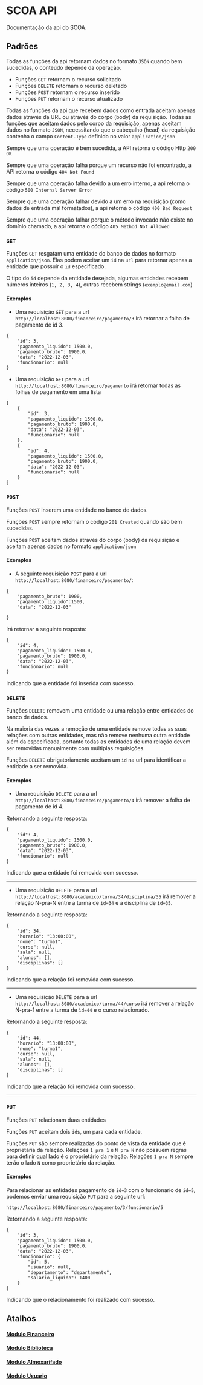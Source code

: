 # SCOA API
Documentação da api do SCOA.

## Padrões

Todas as funções da api retornam dados no formato `JSON` quando bem sucedidas, o conteúdo depende da operação.

- Funções `GET` retornam o recurso solicitado
- Funções `DELETE` retornam o recurso deletado
- Funções `POST` retornam o recurso inserido
- Funções `PUT` retornam o recurso atualizado

Todas as funções da api que recebem dados como entrada aceitam apenas dados através da URL ou através do corpo (body) da requisição. Todas as funções que aceitam dados pelo corpo da requisição, apenas aceitam dados no formato `JSON`, necessitando que o cabeçalho (head) da requisição contenha o campo `Content-Type` definido no valor `application/json`


Sempre que uma operação é bem sucedida, a API retorna o código Http `200 OK`


Sempre que uma operação falha porque um recurso não foi encontrado, a API retorna o código `404 Not Found` 

Sempre que uma operação falha devido a um erro interno, a api retorna o código `500 Internal Server Error`

Sempre que uma operação falhar devido a um erro na requisição (como dados de entrada mal formatados), a api retorna o código `400 Bad Request`

Sempre que uma operação falhar porque o método invocado não existe no domínio chamado, a api retorna o código `405 Method Not Allowed`

### `GET`
Funções `GET` resgatam uma entidade do banco de dados no formato `application/json`. Elas podem aceitar um `id` na `url` para retornar apenas a entidade que possuir o `id` especificado.

O tipo do `id` depende da entidade desejada, algumas entidades recebem números inteiros (`1, 2, 3, 4`), outras recebem strings (`exemplo@email.com`)

#### Exemplos

- Uma requisição `GET` para a url `http://localhost:8080/financeiro/pagamento/3` irá retornar a folha de pagamento de id 3.

````
{
    "id": 3,
    "pagamento_liquido": 1500.0,
    "pagamento_bruto": 1900.0,
    "data": "2022-12-03",
    "funcionario": null
}

````

- Uma requisição `GET` para a url `http://localhost:8080/financeiro/pagamento` irá retornar todas as folhas de pagamento em uma lista

````
[
    {
        "id": 3,
        "pagamento_liquido": 1500.0,
        "pagamento_bruto": 1900.0,
        "data": "2022-12-03",
        "funcionario": null
    },
    {
        "id": 4,
        "pagamento_liquido": 1500.0,
        "pagamento_bruto": 1900.0,
        "data": "2022-12-03",
        "funcionario": null
    }
]
````
### `POST`
Funções `POST` inserem uma entidade no banco de dados.

Funções `POST` sempre retornam o código `201 Created` quando são bem sucedidas.

Funções `POST` aceitam dados através do corpo (body) da requisição e aceitam apenas dados no formato `application/json`

#### Exemplos

- A seguinte requisição `POST` para a url `http://localhost:8080/financeiro/pagamento/`:
````
{
    "pagamento_bruto": 1900,
    "pagamento_liquido":1500,
    "data": "2022-12-03"
    
}
````
Irá retornar a seguinte resposta: 
````
{
    "id": 4,
    "pagamento_liquido": 1500.0,
    "pagamento_bruto": 1900.0,
    "data": "2022-12-03",
    "funcionario": null
}
````
Indicando que a entidade foi inserida com sucesso.

### `DELETE`
Funções `DELETE` removem uma entidade ou uma relação entre entidades do banco de dados.

Na maioria das vezes a remoção de uma entidade remove todas as suas relações com outras entidades, mas não remove nenhuma outra entidade além da especificada, portanto todas as entidades de uma relação devem ser removidas manualmente com múltiplas requisições.

Funções `DELETE` obrigatoriamente aceitam um `id` na url para identificar a entidade a ser removida.

#### Exemplos 
- Uma requisição `DELETE` para a url `http://localhost:8080/financeiro/pagamento/4` irá remover a folha de pagamento de id 4.

Retornando a seguinte resposta:
````
{
    "id": 4,
    "pagamento_liquido": 1500.0,
    "pagamento_bruto": 1900.0,
    "data": "2022-12-03",
    "funcionario": null
}
````
Indicando que a entidade foi removida com sucesso.


--------

- Uma requisição `DELETE` para a url `http://localhost:8080/academico/turma/34/disciplina/35` irá remover a relação N-pra-N entre a turma de `id=34` e a disciplina de `id=35`.

Retornando a seguinte resposta:
````
{
    "id": 34,
    "horario": "13:00:00",
    "nome": "turma1",
    "curso": null,
    "sala": null,
    "alunos": [],
    "disciplinas": []
}
````
Indicando que a relação foi removida com sucesso.

--------

- Uma requisição `DELETE` para a url `http://localhost:8080/academico/turma/44/curso` irá remover a relação N-pra-1 entre a turma de `ìd=44` e o curso relacionado.

Retornando a seguinte resposta:
````
{
    "id": 44,
    "horario": "13:00:00",
    "nome": "turma1",
    "curso": null,
    "sala": null,
    "alunos": [],
    "disciplinas": []
}

````

Indicando que a relação foi removida com sucesso.

--------


### `PUT`
Funções `PUT` relacionam duas entidades

Funções `PUT` aceitam dois `id`s, um para cada entidade.

Funções `PUT` são sempre realizadas do ponto de vista da entidade que é proprietária da relação. Relações `1 pra 1` e `N pra N` não possuem regras para definir qual lado é o proprietário da relação. Relações `1 pra N` sempre terão o lado `N` como proprietário da relação.

#### Exemplos

Para relacionar as entidades pagamento de `id=3` com o funcionario de `id=5`, podemos enviar uma requisição `PUT` para a seguinte url:

```
http://localhost:8080/financeiro/pagamento/3/funcionario/5
```
Retornando a seguinte resposta:
````
{
    "id": 3,
    "pagamento_liquido": 1500.0,
    "pagamento_bruto": 1900.0,
    "data": "2022-12-03",
    "funcionario": {
        "id": 5,
        "usuario": null,
        "departamento": "departamento",
        "salario_liquido": 1400
    }
}
````
Indicando que o relacionamento foi realizado com sucesso.

## Atalhos

#### [Modulo Financeiro](financeiro.md)
#### [Modulo Biblioteca](biblioteca.md)
#### [Modulo Almoxarifado](almoxarifado.md)
#### [Modulo Usuario](usuario.md)